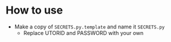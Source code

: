 # How to use

- Make a copy of `SECRETS.py.template` and name it `SECRETS.py`
  - Replace UTORID and PASSWORD with your own






